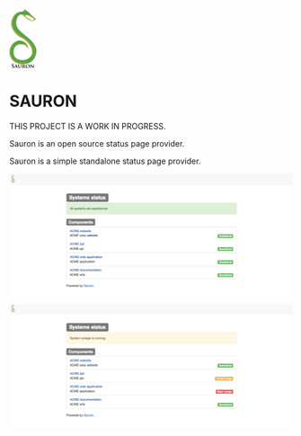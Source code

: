  ![Sl](/src/main/resources/static/img/sauron2.png?raw=true "S") 


# SAURON 

THIS PROJECT IS A WORK IN PROGRESS.

Sauron is an open source status page provider.

Sauron is a simple standalone status page provider. 

![all systems are operational](/screenshots/AII_ok.png?raw=true "All_ok")

![outage](/screenshots/outage.png?raw=true "outage")

